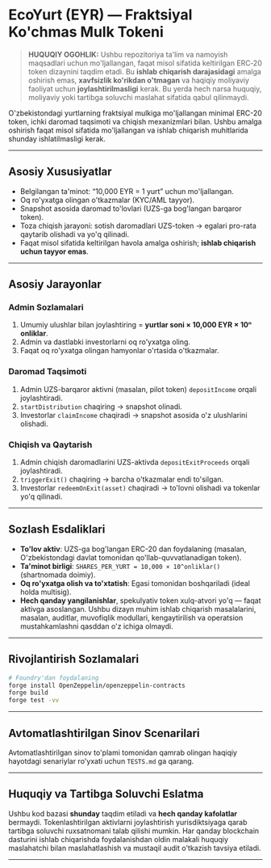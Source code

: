 # EcoYurt (EYR) — Fraktsiyal Ko'chmas Mulk Tokeni

> **HUQUQIY OGOHLIK:** Ushbu repozitoriya ta'lim va namoyish maqsadlari uchun mo'ljallangan, faqat misol sifatida keltirilgan ERC‑20 token dizaynini taqdim etadi. Bu **ishlab chiqarish darajasidagi** amalga oshirish emas, **xavfsizlik ko'rikdan o'tmagan** va haqiqiy moliyaviy faoliyat uchun **joylashtirilmasligi** kerak. Bu yerda hech narsa huquqiy, moliyaviy yoki tartibga soluvchi maslahat sifatida qabul qilinmaydi.

O'zbekistondagi yurtlarning fraktsiyal mulkiga mo'ljallangan minimal ERC-20 token, ichki daromad taqsimoti va chiqish mexanizmlari bilan. Ushbu amalga oshirish faqat misol sifatida mo'ljallangan va ishlab chiqarish muhitlarida shunday ishlatilmasligi kerak.

---

## Asosiy Xususiyatlar

- Belgilangan ta'minot: “10,000 EYR = 1 yurt” uchun mo'ljallangan.  
- Oq ro'yxatga olingan o'tkazmalar (KYC/AML tayyor).  
- Snapshot asosida daromad to'lovlari (UZS-ga bog'langan barqaror token).  
- Toza chiqish jarayoni: sotish daromadlari UZS-token → egalari pro-rata qaytarib olishadi va yo'q qilinadi.  
- Faqat misol sifatida keltirilgan havola amalga oshirish; **ishlab chiqarish uchun tayyor emas**.

---

## Asosiy Jarayonlar

### Admin Sozlamalari

1. Umumiy ulushlar bilan joylashtiring = **yurtlar soni × 10,000 EYR × 10ⁿ onliklar**.  
2. Admin va dastlabki investorlarni oq ro'yxatga oling.  
3. Faqat oq ro'yxatga olingan hamyonlar o'rtasida o'tkazmalar.

### Daromad Taqsimoti

1. Admin UZS-barqaror aktivni (masalan, pilot token) `depositIncome` orqali joylashtiradi.  
2. `startDistribution` chaqiring → snapshot olinadi.  
3. Investorlar `claimIncome` chaqiradi → snapshot asosida o'z ulushlarini olishadi.

### Chiqish va Qaytarish

1. Admin chiqish daromadlarini UZS-aktivda `depositExitProceeds` orqali joylashtiradi.  
2. `triggerExit()` chaqiring → barcha o'tkazmalar endi to'silgan.  
3. Investorlar `redeemOnExit(asset)` chaqiradi → to'lovni olishadi va tokenlar yo'q qilinadi.

---

## Sozlash Esdaliklari

- **To'lov aktiv**: UZS-ga bog'langan ERC-20 dan foydalaning (masalan, O'zbekistondagi davlat tomonidan qo'llab-quvvatlanadigan token).  
- **Ta'minot birligi**: `SHARES_PER_YURT = 10,000 × 10^onliklar()` (shartnomada doimiy).  
- **Oq ro'yxatga olish va to'xtatish**: Egasi tomonidan boshqariladi (ideal holda multisig).  
- **Hech qanday yangilanishlar**, spekulyativ token xulq-atvori yo'q — faqat aktivga asoslangan. Ushbu dizayn muhim ishlab chiqarish masalalarini, masalan, auditlar, muvofiqlik modullari, kengaytirilish va operatsion mustahkamlashni qasddan o'z ichiga olmaydi.

---

## Rivojlantirish Sozlamalari

```bash
# Foundry'dan foydalaning
forge install OpenZeppelin/openzeppelin-contracts
forge build
forge test -vv
```

---

## Avtomatlashtirilgan Sinov Scenarilari

Avtomatlashtirilgan sinov to'plami tomonidan qamrab olingan haqiqiy hayotdagi senariylar ro'yxati uchun `TESTS.md` ga qarang.

---

## Huquqiy va Tartibga Soluvchi Eslatma

Ushbu kod bazasi **shunday** taqdim etiladi va **hech qanday kafolatlar** bermaydi. Tokenlashtirilgan aktivlarni joylashtirish yurisdiktsiyaga qarab tartibga soluvchi ruxsatnomani talab qilishi mumkin. Har qanday blockchain dasturini ishlab chiqarishda foydalanishdan oldin malakali huquqiy maslahatchi bilan maslahatlashish va mustaqil audit o'tkazish tavsiya etiladi.

---
